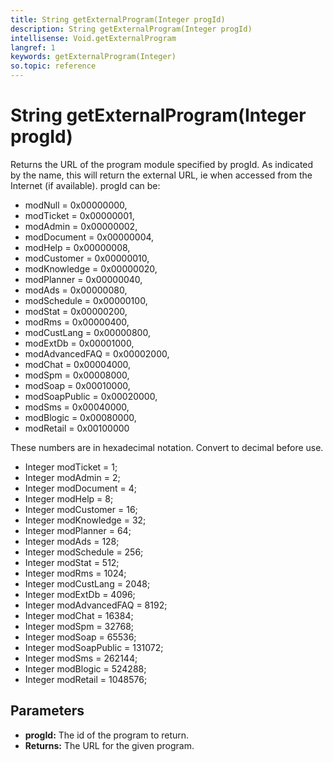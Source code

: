 ```yaml
---
title: String getExternalProgram(Integer progId)
description: String getExternalProgram(Integer progId)
intellisense: Void.getExternalProgram
langref: 1
keywords: getExternalProgram(Integer)
so.topic: reference
---
```


# String getExternalProgram(Integer progId)

Returns the URL of the program module specified by progId. As indicated by the name, this will return the external URL, ie when accessed from the Internet (if available).
progId can be:

* modNull        = 0x00000000,
* modTicket      = 0x00000001,
* modAdmin       = 0x00000002,
* modDocument    = 0x00000004,
* modHelp        = 0x00000008,
* modCustomer    = 0x00000010,
* modKnowledge   = 0x00000020,
* modPlanner     = 0x00000040,
* modAds         = 0x00000080,
* modSchedule    = 0x00000100,
* modStat        = 0x00000200,
* modRms         = 0x00000400,
* modCustLang    = 0x00000800,
* modExtDb       = 0x00001000,
* modAdvancedFAQ = 0x00002000,
* modChat        = 0x00004000,
* modSpm         = 0x00008000,
* modSoap        = 0x00010000,
* modSoapPublic  = 0x00020000,
* modSms         = 0x00040000,
* modBlogic      = 0x00080000,
* modRetail      = 0x00100000

These numbers are in hexadecimal notation. Convert to decimal before use.

* Integer modTicket = 1;
* Integer modAdmin = 2;
* Integer modDocument = 4;
* Integer modHelp = 8;
* Integer modCustomer = 16;
* Integer modKnowledge = 32;
* Integer modPlanner = 64;
* Integer modAds = 128;
* Integer modSchedule = 256;
* Integer modStat = 512;
* Integer modRms = 1024;
* Integer modCustLang = 2048;
* Integer modExtDb = 4096;
* Integer modAdvancedFAQ = 8192;
* Integer modChat = 16384;
* Integer modSpm = 32768;
* Integer modSoap = 65536;
* Integer modSoapPublic = 131072;
* Integer modSms = 262144;
* Integer modBlogic = 524288;
* Integer modRetail = 1048576;

## Parameters

* **progId:** The id of the program to return.
* **Returns:** The URL for the given program.
